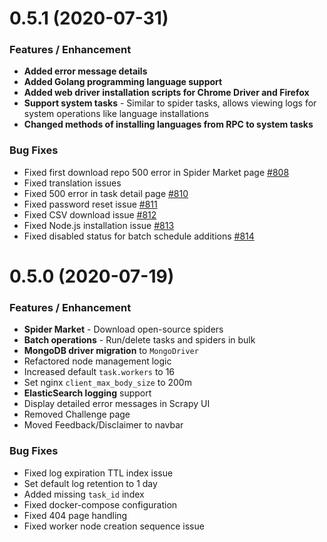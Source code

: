 # 0.5.1 (2020-07-31)
### Features / Enhancement
- **Added error message details**
- **Added Golang programming language support**
- **Added web driver installation scripts for Chrome Driver and Firefox**
- **Support system tasks** - Similar to spider tasks, allows viewing logs for system operations like language installations
- **Changed methods of installing languages from RPC to system tasks**

### Bug Fixes
- Fixed first download repo 500 error in Spider Market page [#808](https://github.com/crawlab-team/crawlab/issues/808)
- Fixed translation issues
- Fixed 500 error in task detail page [#810](https://github.com/crawlab-team/crawlab/issues/810)
- Fixed password reset issue [#811](https://github.com/crawlab-team/crawlab/issues/811)
- Fixed CSV download issue [#812](https://github.com/crawlab-team/crawlab/issues/812)
- Fixed Node.js installation issue [#813](https://github.com/crawlab-team/crawlab/issues/813)
- Fixed disabled status for batch schedule additions [#814](https://github.com/crawlab-team/crawlab/issues/814)

# 0.5.0 (2020-07-19)
### Features / Enhancement
- **Spider Market** - Download open-source spiders
- **Batch operations** - Run/delete tasks and spiders in bulk
- **MongoDB driver migration** to `MongoDriver`
- Refactored node management logic
- Increased default `task.workers` to 16
- Set nginx `client_max_body_size` to 200m
- **ElasticSearch logging** support
- Display detailed error messages in Scrapy UI
- Removed Challenge page
- Moved Feedback/Disclaimer to navbar

### Bug Fixes
- Fixed log expiration TTL index issue
- Set default log retention to 1 day
- Added missing `task_id` index
- Fixed docker-compose configuration
- Fixed 404 page handling
- Fixed worker node creation sequence issue 